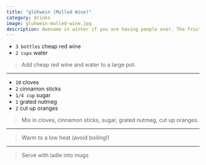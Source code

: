 ```yaml
---
title: "glühwein (Mulled Wine)"
category: drinks
image: gluhwein-mulled-wine.jpg
description: Awesome in winter if you are having people over. The fruit makes it sweet so don't buy expensive wine.
---
```



* `3 bottles` cheap red wine
* `2 cups` water

> Add cheap red wine and water to a large pot.

---

* `10` cloves
* `2` cinnamon sticks
* `1/4 cup` sugar
* `1` grated nutmeg
* `2` cut up oranges

> Mix in cloves, cinnamon sticks, sugar, grated nutmeg, cut up oranges.

---

> Warm to a low heat (avoid boiling!)

---

> Serve with ladle into mugs

